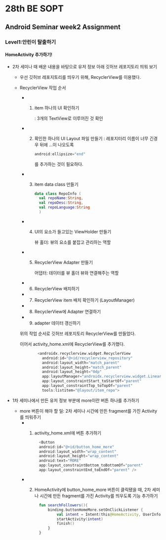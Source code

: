 # 28th BE SOPT

## Android Seminar week2 Assignment

### Level1:안린이 탈출하기
#### HomeActivity 추가하기!
+ 2차 세미나 때 배운 내용을 바탕으로 유저 정보 아래 깃허브 레포지토리 띄워 보기
  + 우선 깃허브 레포지토리를 띄우기 위해, RecyclerView를 이용했다.
  + RecyclerView 작업 순서
    + 1. item 하나의 UI 확인하기
    
         : 3개의 TextView로 이루어진 것 확인
    + 2. 확인한 하나의 UI Layout 파일 만들기
          : 레포지터리 이름이 너무 긴경우 뒤에 ...이 나오도록 
          
          ```kotlin
          android:ellipsize="end"
          ```
          를 추가하는 것이 필요하다.                 
        
    + 3. item data class 만들기        
           
          ```kotlin
          data class RepoInfo (
            val repoName:String,
            val repoDesc:String,
            val repoLanguage:String
            )
          ```  

    + 4. UI의 요소가 들고있는 ViewHolder 만들기
    
          뷰 홀더: 뷰의 요소를 붙잡고 관리하는 역할
    + 5. RecyclerView Adapter 만들기
    
          어댑터: 데이터를 뷰 홀더 뷰와 연결해주는 역할
    + 6. RecyclerView 배치하기
    + 7. RecyclerView item 배치 확인하기 (LayoutManager)
    + 8. RecyclerView에 Adapter 연결하기
    + 9. adapter 데이터 갱신하기
    
    위의 작업 순서로 깃허브 레포지토리 RecyclerView를 만들었다. 
    
    이어서 activity_home.xml에 RecyclerView를 추가했다.
    
      ```kotlin             
              <androidx.recyclerview.widget.RecyclerView
                android:id="@+id/recyclerview_repository"
                android:layout_width="match_parent"
                android:layout_height="match_parent"
                android:layout_height="0dp"
                app:layoutManager="androidx.recyclerview.widget.LinearLayoutManager"
                app:layout_constraintStart_toStartOf="parent"
                app:layout_constraintTop_toTopOf="parent"
                tools:listitem="@layout/item_repo">              
      ``` 
    
+ 1차 세미나에서 만든 유저 정보 부분에 more이란 버튼 하나를 추가하기
  + more 버튼이 해야 할 일: 2차 세미나 시간에 만든 fragment를 가진 Activity를 띄워주기
    + 1. activity_home.xml에 버튼 추가하기
    
          ```kotlin
            <Button
            android:id="@+id/button_home_more"
            android:layout_width="wrap_content"
            android:layout_height="wrap_content"
            android:text="MORE"
            app:layout_constraintBottom_toBottomOf="parent"
            app:layout_constraintEnd_toEndOf="parent" />
          ```  
          
    + 2. HomeActivity에 button_home_more 버튼이 클릭됐을 때, 2차 세미나 시간에 만든 fragment를 가진 Activity를 띄우도록 기능 추가하기
    
          ```kotlin
            fun searchFollowers(){
                binding.buttonHomeMore.setOnClickListener {
                    val intent = Intent(this@HomeActivity, UserInfoActivity::class.java)
                    startActivity(intent)
                    finish()
                }
            }
          ```       
